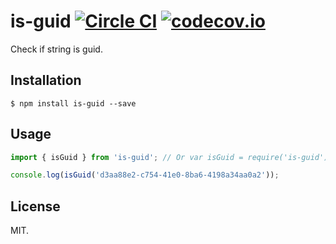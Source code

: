 # is-guid [![Circle CI](https://circleci.com/gh/Frederick-S/is-guid.svg?style=svg)](https://circleci.com/gh/Frederick-S/is-guid) [![codecov.io](https://codecov.io/github/Frederick-S/is-guid/coverage.svg?branch=master)](https://codecov.io/github/Frederick-S/is-guid?branch=master)
Check if string is guid.

## Installation
```
$ npm install is-guid --save
```

## Usage
```js
import { isGuid } from 'is-guid'; // Or var isGuid = require('is-guid').isGuid;

console.log(isGuid('d3aa88e2-c754-41e0-8ba6-4198a34aa0a2'));
```

## License
MIT.
